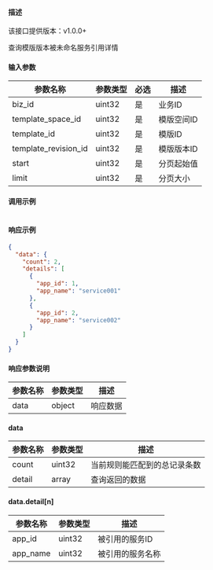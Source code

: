 #### 描述

该接口提供版本：v1.0.0+

查询模版版本被未命名服务引用详情

#### 输入参数

| 参数名称            | 参数类型 | 必选 | 描述       |
| ------------------- | -------- | ---- | ---------- |
| biz_id              | uint32   | 是   | 业务ID     |
| template_space_id   | uint32   | 是   | 模版空间ID |
| template_id         | uint32   | 是   | 模版ID     |
| template_revision_id | uint32   | 是   | 模版版本ID |
| start               | uint32   | 是   | 分页起始值 |
| limit               | uint32   | 是   | 分页大小   |

#### 调用示例

```json

```

#### 响应示例

```json
{
  "data": {
    "count": 2,
    "details": [
      {
        "app_id": 1,
        "app_name": "service001"
      },
      {
        "app_id": 2,
        "app_name": "service002"
      }
    ]
  }
}
```

#### 响应参数说明

| 参数名称 | 参数类型 | 描述     |
| -------- | -------- | -------- |
| data     | object   | 响应数据 |

#### data

| 参数名称 | 参数类型 | 描述                         |
| -------- | -------- | ---------------------------- |
| count    | uint32   | 当前规则能匹配到的总记录条数 |
| detail   | array    | 查询返回的数据               |

#### data.detail[n]

| 参数名称 | 参数类型 | 描述             |
| -------- | -------- | ---------------- |
| app_id   | uint32   | 被引用的服务ID   |
| app_name | uint32   | 被引用的服务名称 |

